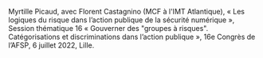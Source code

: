 Myrtille Picaud, avec Florent Castagnino (MCF à l'IMT Atlantique), « Les logiques du risque dans l’action publique de la sécurité numérique », Session thématique 16 « Gouverner des "groupes à risques". Catégorisations et discriminations dans l’action publique », 16e Congrès de l’AFSP, 6 juillet 2022, Lille.  

